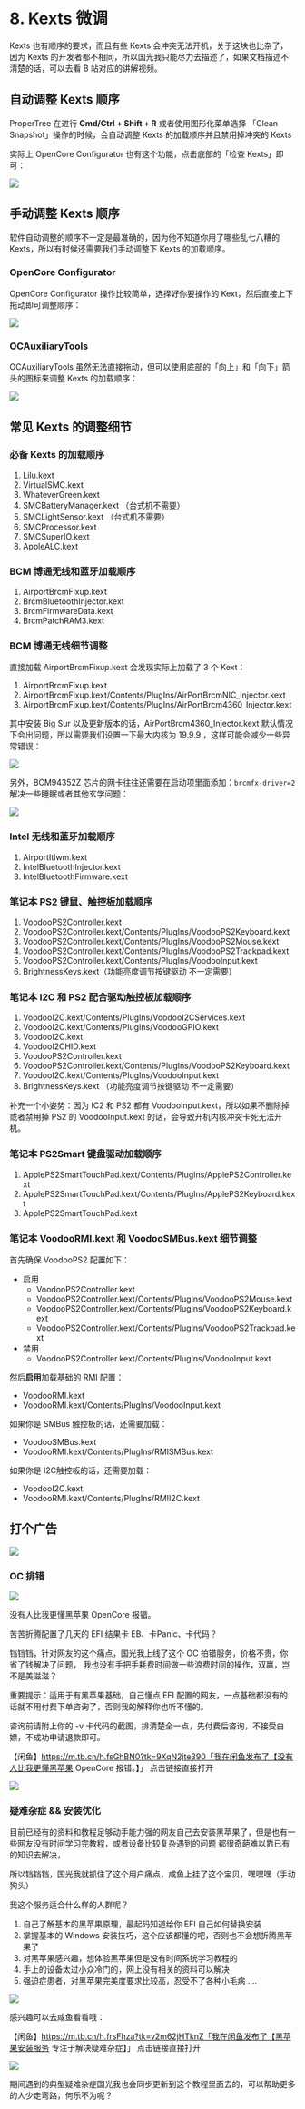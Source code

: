 # 8. Kexts 微调

Kexts 也有顺序的要求，而且有些 Kexts 会冲突无法开机，关于这块也比杂了，因为 Kexts 的开发者都不相同，所以国光我只能尽力去描述了，如果文档描述不清楚的话，可以去看 B 站对应的讲解视频。

## 自动调整 Kexts 顺序

ProperTree 在进行 **Cmd/Ctrl + Shift + R** 或者使用图形化菜单选择 「Clean Snapshot」操作的时候，会自动调整 Kexts 的加载顺序并且禁用掉冲突的 Kexts

实际上 OpenCore Configurator 也有这个功能，点击底部的「检查 Kexts」即可：

![](https://image.3001.net/images/20210919/16320620884857.png) 

## 手动调整 Kexts 顺序

软件自动调整的顺序不一定是最准确的，因为他不知道你用了哪些乱七八糟的 Kexts，所以有时候还需要我们手动调整下 Kexts 的加载顺序。

### OpenCore Configurator

OpenCore Configurator 操作比较简单，选择好你要操作的 Kext，然后直接上下拖动即可调整顺序：

![](https://image.3001.net/images/20210919/16320622615904.png) 

### OCAuxiliaryTools

OCAuxiliaryTools 虽然无法直接拖动，但可以使用底部的「向上」和「向下」箭头的图标来调整 Kexts 的加载顺序：

![](https://image.3001.net/images/20210919/16320623284819.png)  

## 常见 Kexts 的调整细节

### 必备 Kexts 的加载顺序

1. Lilu.kext
2. VirtualSMC.kext
3. WhateverGreen.kext
4. SMCBatteryManager.kext （台式机不需要）
5. SMCLightSensor.kext        （台式机不需要）
6. SMCProcessor.kext 
7. SMCSuperIO.kext
8. AppleALC.kext

### BCM 博通无线和蓝牙加载顺序

1. AirportBrcmFixup.kext
2. BrcmBluetoothInjector.kext
3. BrcmFirmwareData.kext
4. BrcmPatchRAM3.kext

### BCM 博通无线细节调整

直接加载 AirportBrcmFixup.kext 会发现实际上加载了 3 个 Kext：

1. AirportBrcmFixup.kext
2. AirportBrcmFixup.kext/Contents/PlugIns/AirPortBrcmNIC_Injector.kext
3. AirportBrcmFixup.kext/Contents/PlugIns/AirPortBrcm4360_Injector.kext

其中安装 Big Sur 以及更新版本的话，AirPortBrcm4360_Injector.kext 默认情况下会出问题，所以需要我们设置一下最大内核为 19.9.9 ，这样可能会减少一些异常错误：

![](https://image.3001.net/images/20210919/16320628447557.png)  



另外，BCM94352Z 芯片的网卡往往还需要在启动项里面添加：`brcmfx-driver=2` 解决一些睡眠或者其他玄学问题：

![](https://image.3001.net/images/20210919/16320629319077.png)  

### Intel 无线和蓝牙加载顺序

1. AirportItlwm.kext
2. IntelBluetoothInjector.kext
3. IntelBluetoothFirmware.kext

### 笔记本 PS2 键鼠、触控板加载顺序

1. VoodooPS2Controller.kext
2. VoodooPS2Controller.kext/Contents/PlugIns/VoodooPS2Keyboard.kext
3. VoodooPS2Controller.kext/Contents/PlugIns/VoodooPS2Mouse.kext
4. VoodooPS2Controller.kext/Contents/PlugIns/VoodooPS2Trackpad.kext
5. VoodooPS2Controller.kext/Contents/PlugIns/VoodooInput.kext
6. BrightnessKeys.kext（功能亮度调节按键驱动 不一定需要）

### 笔记本 I2C 和 PS2 配合驱动触控板加载顺序

1. VoodooI2C.kext/Contents/PlugIns/VoodooI2CServices.kext
2. VoodooI2C.kext/Contents/PlugIns/VoodooGPIO.kext
3. VoodooI2C.kext
4. VoodooI2CHID.kext
5. VoodooPS2Controller.kext
6. VoodooPS2Controller.kext/Contents/PlugIns/VoodooPS2Keyboard.kext
7. VoodooI2C.kext/Contents/PlugIns/VoodooInput.kext
8. BrightnessKeys.kext （功能亮度调节按键驱动 不一定需要）

补充一个小姿势：因为 IC2 和 PS2 都有 VoodooInput.kext，所以如果不删除掉或者禁用掉 PS2 的 VoodooInput.kext 的话，会导致开机内核冲突卡死无法开机。

### 笔记本 PS2Smart 键盘驱动加载顺序

1. ApplePS2SmartTouchPad.kext/Contents/PlugIns/ApplePS2Controller.kext
2. ApplePS2SmartTouchPad.kext/Contents/PlugIns/ApplePS2Keyboard.kext
3. ApplePS2SmartTouchPad.kext

### 笔记本 VoodooRMI.kext 和 VoodooSMBus.kext 细节调整

首先确保 VoodooPS2 配置如下：

- 启用
  - VoodooPS2Controller.kext
  - VoodooPS2Controller.kext/Contents/PlugIns/VoodooPS2Mouse.kext
  - VoodooPS2Controller.kext/Contents/PlugIns/VoodooPS2Keyboard.kext
  - VoodooPS2Controller.kext/Contents/PlugIns/VoodooPS2Trackpad.kext
- 禁用
  - VoodooPS2Controller.kext/Contents/PlugIns/VoodooInput.kext

然后**启用**加载基础的 RMI 配置：

- VoodooRMI.kext
- VoodooRMI.kext/Contents/PlugIns/VoodooInput.kext

如果你是 SMBus 触控板的话，还需要加载：

- VoodooSMBus.kext
- VoodooRMI.kext/Contents/PlugIns/RMISMBus.kext

如果你是 I2C触控板的话，还需要加载：

- VoodooI2C.kext
- VoodooRMI.kext/Contents/PlugIns/RMII2C.kext

## 打个广告

![](https://image.3001.net/images/20220505/16517231026626.jpg) 

### OC  排错

![](https://image.3001.net/images/20220505/16517225285995.jpg) 

没有人比我更懂黑苹果 OpenCore 报错。

苦苦折腾配置了几天的 EFI 结果卡 EB、卡Panic、卡代码？

铛铛铛，针对网友的这个痛点，国光我上线了这个 OC 拍错服务，价格不贵，你省了钱解决了问题， 我也没有手把手耗费时间做一些浪费时间的操作，双赢，岂不是美滋滋？

重要提示：适用于有黑苹果基础，自己懂点 EFI 配置的网友，一点基础都没有的话就不用付费下单咨询了，否则我的解释你也听不懂的。

咨询前请附上你的 -v 卡代码的截图，排清楚全一点，先付费后咨询，不接受白嫖，不成功申请退款即可。



【闲鱼】https://m.tb.cn/h.fsGhBN0?tk=9XqN2jte390「我在闲鱼发布了【没有人比我更懂黑苹果 OpenCore 报错。】」
点击链接直接打开



![](https://image.3001.net/images/20220505/16517223609381.jpg) 

### 疑难杂症 && 安装优化

目前已经有的资料和教程足够动手能力强的网友自己去安装黑苹果了，但是也有一些网友没有时间学习完教程，或者设备比较复杂遇到的问题
都很奇葩难以靠已有的知识去解决，

所以铛铛铛，国光我就抓住了这个用户痛点，咸鱼上挂了这个宝贝，嘿嘿嘿（手动狗头）

我这个服务适合什么样的人群呢？

1. 自己了解基本的黑苹果原理，最起码知道给你 EFI 自己如何替换安装
2. 掌握基本的 Windows 安装技巧，这个应该都懂的吧，否则也不会想折腾黑苹果了
3. 对黑苹果感兴趣，想体验黑苹果但是没有时间系统学习教程的
4. 手上的设备太过小众冷门的，网上没有相关的资料可以解决
5. 强迫症患者，对黑苹果完美度要求比较高，忍受不了各种小毛病
   ....

![](https://image.3001.net/images/20220319/16476611133376.png) 

感兴趣可以去咸鱼看看哦：

【闲鱼】https://m.tb.cn/h.frsFhza?tk=v2m62jHTknZ「我在闲鱼发布了【黑苹果安装服务 专注于解决疑难杂症】」
点击链接直接打开

![](https://image.3001.net/images/20220505/1651717727657.jpg) 

期间遇到的典型疑难杂症国光我也会同步更新到这个教程里面去的，可以帮助更多的人少走弯路，何乐不为呢？


